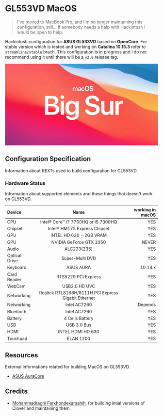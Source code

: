 # GL553VD MacOS

> I've moved to MacBook Pro, and I'm no longer maintaining this configuration, still... If somebody needs a help with Hackintosh I would be open to help.

Hackintosh configuration for **ASUS GL533VD** based on **OpenCore**. For stable version which is tested and working on **Catalina 10.15.3** refer to `streamline/stable` brach. This configuration is in progress and I do not recommend using it until there will be a `v2.0` release tag.

![cover](./assets/cover.jpg)


## Configuration Specification

Information about KEXTs used to build configuration for GL553VD.

### Hardware Status

Information about supported elements and these things that doesn't work on GL553VD.

| Device        |                        Name                         | working in macOS |
| :------------ | :-------------------------------------------------: | ---------------: |
| CPU           |         Intel® Core™ i7 7700HQ or i5 7300HQ         |              YES |
| Chipset       |            Intel® HM175 Express Chipset             |              YES |
| GPU           |               INTEL HD 630 - 2GB VRAM               |              YES |
| GPU           |               NVIDIA GeForce GTX 1050               |            NEVER |
| Audio         |                     ALC233(235)                     |              YES |
| Optical Drive |                   Super-Multi DVD                   |              YES |
| Keyboard      |                      ASUS AURA                      |          10.14.x |
| Card Reader   |                 RTS5229 PCI Express                 |              YES |
| WebCam        |                    USB2.0 HD UVC                    |              YES |
| Networking    | Realtek RTL8168H/8111H PCI Express Gigabit Ethernet |              YES |
| Networking    |                    Intel AC7260                     |          Depends |
| Bluetooth     |                    Intel AC7260                     |              YES |
| Battery       |                   4 Cells Battery                   |              YES |
| USB           |                     USB 3.0 Bus                     |              YES |
| HDMI          |                  INTEL HDMI HD 630                  |              YES |
| Touchpad      |                      ELAN 1200                      |              YES |

## Resources

External informations related for building MacOS on GL553VD.

- [ASUS AuraCore](https://github.com/hieplpvip/macrogaura/)

## Credits

- [Mohammadtaghi Farkhondekarsahih](https://github.com/MohammadtaghiFarkhondekar), for building intial versions of Clover and maintaining them.
